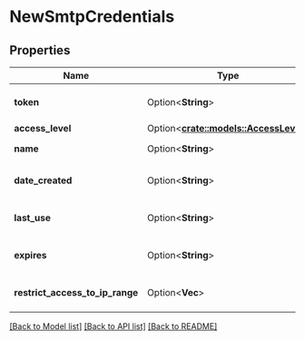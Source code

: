 # NewSmtpCredentials

## Properties

Name | Type | Description | Notes
------------ | ------------- | ------------- | -------------
**token** | Option<**String**> | Unique token to be used in the system | [optional]
**access_level** | Option<[**crate::models::AccessLevel**](AccessLevel.md)> |  | [optional]
**name** | Option<**String**> | Name of the key. | [optional]
**date_created** | Option<**String**> | Date this SmtpCredential was created. | [optional]
**last_use** | Option<**String**> | Date this SmtpCredential was last used. | [optional]
**expires** | Option<**String**> | Date this SmtpCredential expires. | [optional]
**restrict_access_to_ip_range** | Option<**Vec<String>**> | Which IPs can use this SmtpCredential | [optional]

[[Back to Model list]](../README.md#documentation-for-models) [[Back to API list]](../README.md#documentation-for-api-endpoints) [[Back to README]](../README.md)


